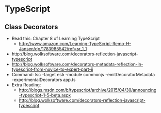 # TypeScript

## Class Decorators

- Read this: Chapter 8 of Learning TypeScript
  - http://www.amazon.com/Learning-TypeScript-Remo-H-Jansen/dp/1783985542/ref=sr_1_1
- http://blog.wolksoftware.com/decorators-reflection-javascript-typescript
- http://blog.wolksoftware.com/decorators-metadata-reflection-in-typescript-from-novice-to-expert-part-ii
- Command: tsc -target es5 -module commonjs -emitDecoratorMetadata -experimentalDecorators app.ts
- Extra Reading:
  - http://blogs.msdn.com/b/typescript/archive/2015/04/30/announcing-typescript-1-5-beta.aspx
  - http://blog.wolksoftware.com/decorators-reflection-javascript-typescript
